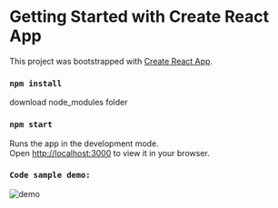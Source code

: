 # Getting Started with Create React App

This project was bootstrapped with [Create React App](https://github.com/facebook/create-react-app).

### `npm install`

download node_modules folder

### `npm start`

Runs the app in the development mode.\
Open [http://localhost:3000](http://localhost:3000) to view it in your browser.


### `Code sample demo:`
![demo](https://user-images.githubusercontent.com/61924227/219856334-7bc7e5c2-336e-439b-a3dc-5e294830142b.png)
